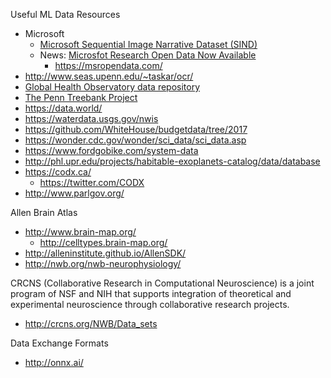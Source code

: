 
Useful ML Data Resources
* Microsoft
  * [Microsoft Sequential Image Narrative Dataset (SIND)](http://www.sind.ai/)
  * News: [Microsfot Research Open Data Now Available](https://www.microsoft.com/en-us/research/blog/announcing-microsoft-research-open-data-datasets-by-microsoft-research-now-available-in-the-cloud/)
    * https://msropendata.com/ 
* http://www.seas.upenn.edu/~taskar/ocr/
* [Global Health Observatory data repository](http://apps.who.int/gho/data/node.main)
* [The Penn Treebank Project](https://www.cis.upenn.edu/~treebank/)
* https://data.world/
* https://waterdata.usgs.gov/nwis
* https://github.com/WhiteHouse/budgetdata/tree/2017
* https://wonder.cdc.gov/wonder/sci_data/sci_data.asp
* https://www.fordgobike.com/system-data
* http://phl.upr.edu/projects/habitable-exoplanets-catalog/data/database
* https://codx.ca/
  * https://twitter.com/CODX
* http://www.parlgov.org/

Allen Brain Atlas
* http://www.brain-map.org/
  * http://celltypes.brain-map.org/
* http://alleninstitute.github.io/AllenSDK/
* http://nwb.org/nwb-neurophysiology/

CRCNS (Collaborative Research in Computational Neuroscience) is a joint program of NSF and NIH that supports integration of theoretical and experimental neuroscience through collaborative research projects.
* http://crcns.org/NWB/Data_sets


 Data Exchange Formats
 * http://onnx.ai/
